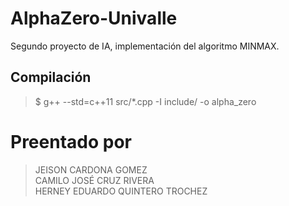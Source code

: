 # AlphaZero-Univalle
Segundo proyecto de IA, implementación del algoritmo MINMAX.

## Compilación
> $ g++ --std=c++11 src/*.cpp -I include/ -o alpha_zero

# Preentado por
> JEISON CARDONA GOMEZ <br>
> CAMILO JOSÉ CRUZ RIVERA <br>
> HERNEY EDUARDO QUINTERO TROCHEZ <br>